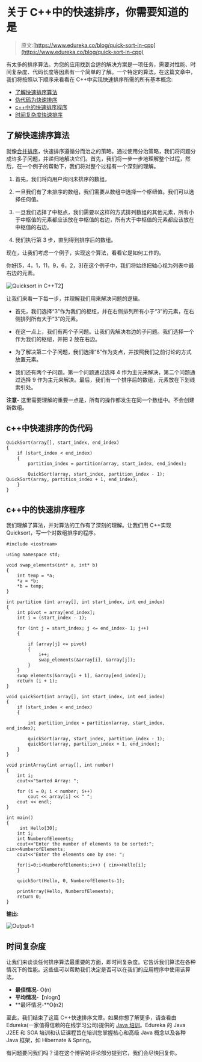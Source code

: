 # 关于 C++中的快速排序，你需要知道的是

> 原文:[https://www.edureka.co/blog/quick-sort-in-cpp](https://www.edureka.co/blog/quick-sort-in-cpp)

有太多的排序算法。为您的应用找到合适的解决方案是一项任务，需要对性能、时间复杂度、代码长度等因素有一个简单的了解。一个特定的算法。在这篇文章中，我们将按照以下顺序来看看在 C++中实现快速排序所需的所有基本概念:

*   [了解快速排序算法](#understand)
*   [伪代码为快速排序](#pseudocode)
*   [c++中的快速排序程序](#program)
*   [时间复杂度快速排序](#complexity)

## **了解快速排序算法**

就像[合并排序](https://www.edureka.co/blog/merge-sort-in-cpp)，快速排序遵循分而治之的策略。通过使用分治策略，我们将问题分成许多子问题，并递归地解决它们。首先，我们将一步一步地理解整个过程，然后，在一个例子的帮助下，我们将对整个过程有一个深刻的理解。

1.  首先，我们将向用户询问未排序的数组。

2.  一旦我们有了未排序的数组，我们需要从数组中选择一个枢纽值。我们可以选择任何值。

3.  一旦我们选择了中枢点，我们需要以这样的方式排列数组的其他元素，所有小于中枢值的元素都应该放在中枢值的右边，所有大于中枢值的元素都应该放在中枢值的右边。

4.  我们执行第 3 步，直到得到排序后的数组。

现在，让我们考虑一个例子，实现这个算法，看看它是如何工作的。

你好[5，4，1，11，9，6，2，3]在这个例子中，我们将始终把轴心视为列表中最右边的元素。

![Quicksort in C++](../Images/97b740f6187fb1959b7b754637f3f29e.png)T2】

让我们来看一下每一步，并理解我们用来解决问题的逻辑。

*   首先，我们选择“3”作为我们的枢纽，并在右侧排列所有小于“3”的元素，在右侧排列所有大于“3”的元素。

*   在这一点上，我们有两个子问题。让我们先解决右边的子问题。我们选择一个作为我们的枢纽，并把 2 放在右边。

*   为了解决第二个子问题，我们选择“6”作为支点，并按照我们之前讨论的方式放置元素。

*   我们还有两个子问题。第一个问题通过选择 4 作为主元来解决，第二个问题通过选择 9 作为主元来解决。最后，我们有一个排序后的数组，元素放在下划线索引处。

**注意-** 这里需要理解的重要一点是，所有的操作都发生在同一个数组中。不会创建新数组。

## **c++中快速排序的伪代码**

```
QuickSort(array[], start_index, end_index)
{
    if (start_index < end_index)
    {
        partition_index = partition(array, start_index, end_index);

        QuickSort(array, start_index, partition_index - 1);         QuickSort(array, partition_index + 1, end_index);
    }
}
```

## **c++中的快速排序程序**

我们理解了算法，并对算法的工作有了深刻的理解。让我们用 C++实现 Quicksort，写一个对数组排序的程序。

```
#include <iostream>

using namespace std;

void swap_elements(int* a, int* b) 
{ 
    int temp = *a; 
    *a = *b; 
    *b = temp; 
} 

int partition (int array[], int start_index, int end_index) 
{ 
    int pivot = array[end_index];    
    int i = (start_index - 1);  

    for (int j = start_index; j <= end_index- 1; j++) 
    { 

        if (array[j] <= pivot) 
        { 
            i++;     
            swap_elements(&array[i], &array[j]); 
        } 
    } 
    swap_elements(&array[i + 1], &array[end_index]); 
    return (i + 1); 
} 

void quickSort(int array[], int start_index, int end_index) 
{ 
    if (start_index < end_index) 
    { 

        int partition_index = partition(array, start_index, end_index); 

        quickSort(array, start_index, partition_index - 1); 
        quickSort(array, partition_index + 1, end_index); 
    } 
} 

void printArray(int array[], int number) 
{ 
    int i;
    cout<<"Sorted Array: ";

    for (i = 0; i < number; i++)  
        cout << array[i] << " ";  
    cout << endl;
}

int main() 
{ 
     int Hello[30]; 
    int i;
    int NumberofElements;
    cout<<"Enter the number of elements to be sorted:"; cin>>NumberofElements;
    cout<<"Enter the elements one by one: ";

    for(i=0;i<NumberofElements;i++) { cin>>Hello[i];
    }

    quickSort(Hello, 0, NumberofElements-1); 

    printArray(Hello, NumberofElements); 
    return 0; 
}
```

**输出:**

![Output-1](../Images/177225f700bd9c315e432481ad21b3f4.png)

## **时间复杂度**

让我们来谈谈任何排序算法最重要的方面，即时间复杂度。它告诉我们算法在各种情况下的性能。这些值可以帮助我们决定是否可以在我们的应用程序中使用该算法。

*   **最佳情况-** O(n)
*   **平均情况-**【nlogn】
*   **最坏情况-**O(n2)

至此，我们结束了这篇 C++快速排序文章。如果你想了解更多，请查看由 Edureka(一家值得信赖的在线学习公司)提供的  [Java 培训](https://www.edureka.co/java-j2ee-soa-training)。Edureka 的 Java J2EE 和 SOA 培训和认证课程旨在培训您掌握核心和高级 Java 概念以及各种 Java 框架，如 Hibernate & Spring。

有问题要问我们吗？请在这个博客的评论部分提到它，我们会尽快回复你。